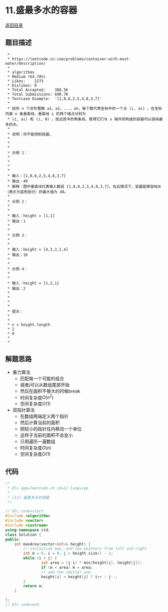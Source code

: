 # 11.盛最多水的容器
[返回目录](Content.md)
  
## 题目描述
```
 *
 * https://leetcode-cn.com/problems/container-with-most-water/description/
 *
 * algorithms
 * Medium (64.70%)
 * Likes:    2273
 * Dislikes: 0
 * Total Accepted:    388.5K
 * Total Submissions: 600.7K
 * Testcase Example:  '[1,8,6,2,5,4,8,3,7]'
 *
 * 给你 n 个非负整数 a1，a2，...，an，每个数代表坐标中的一个点 (i, ai) 。在坐标内画 n 条垂直线，垂直线 i 的两个端点分别为
 * (i, ai) 和 (i, 0) 。找出其中的两条线，使得它们与 x 轴共同构成的容器可以容纳最多的水。
 * 
 * 说明：你不能倾斜容器。
 * 
 * 
 * 
 * 示例 1：
 * 
 * 
 * 
 * 
 * 输入：[1,8,6,2,5,4,8,3,7]
 * 输出：49 
 * 解释：图中垂直线代表输入数组 [1,8,6,2,5,4,8,3,7]。在此情况下，容器能够容纳水（表示为蓝色部分）的最大值为 49。
 * 
 * 示例 2：
 * 
 * 
 * 输入：height = [1,1]
 * 输出：1
 * 
 * 
 * 示例 3：
 * 
 * 
 * 输入：height = [4,3,2,1,4]
 * 输出：16
 * 
 * 
 * 示例 4：
 * 
 * 
 * 输入：height = [1,2,1]
 * 输出：2
 * 
 * 
 * 
 * 
 * 提示：
 * 
 * 
 * n = height.length
 * 2 
 * 0 
 * 
 * 
```
  
## 解题思路 
- 暴力算法
  - 匹配每一个可能的组合
  - 或者j可以从数组尾部开始
  - 然后在面积不够大的时候break
  - 时间复杂度$O(n^2)$
  - 空间复杂度$O(1)$
- 双指针算法
  - 在数组两端定义两个指针
  - 然后计算当前的面积
  - 把较小的指针往内移动一个单位
  - 这样子当前的面积不会变小
  - 只用遍历一遍数组
  - 时间复杂度$O(n)$
  - 空间复杂度$O(1)$
  
## 代码
``` cpp
/*
 * @lc app=leetcode.cn id=11 lang=cpp
 *
 * [11] 盛最多水的容器
 */

// @lc code=start
#include <algorithm>
#include <vector>
#include <iostream>
using namespace std;
class Solution {
public:
    int maxArea(vector<int>& height) {
        // initialize max, and two pointers from left and right
        int m = 0, i = 0, j = height.size() - 1;
        while (i < j) {
                int area = (j-i) * min(height[i], height[j]);
                if (m < area) m = area;
                // add the smaller one
                height[i] < height[j] ? i++ : j--;
        }
        return m;
    }

};
// @lc code=end


```  
  
